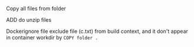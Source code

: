Copy all files from folder

ADD do unzip files

Dockerignore file exclude file (c.txt) from build context, and it don't appear in container workdir by `COPY folder .`
